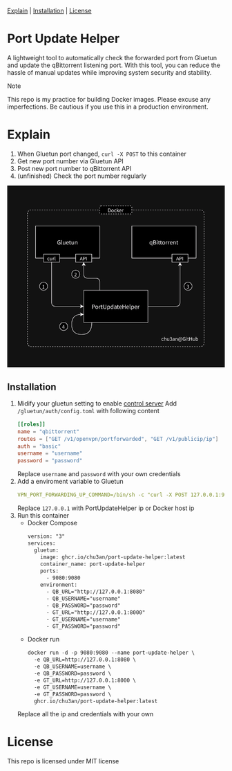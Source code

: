 [chu3an]: https://github.com/chu3an
[control server]: https://github.com/qdm12/gluetun-wiki/blob/main/setup/advanced/control-server.md

[Explain](#explain) | [Installation](#installation) | [License](#license)

# Port Update Helper

A lightweight tool to automatically check the forwarded port from Gluetun and update the qBittorrent listening port. With this tool, you can reduce the hassle of manual updates while improving system security and stability.

> [!NOTE]
> This repo is my practice for building Docker images.
> Please excuse any imperfections.
> Be cautious if you use this in a production environment.

# Explain

1. When Gluetun port changed, `curl -X POST` to this container
2. Get new port number via Gluetun API
3. Post new port number to qBittorrent API
4. (unfinished) Check the port number regularly

![img](/assets/PortUpdateHelper.png)

## Installation

1.  Midify your gluetun setting to enable [control server]
    Add `/gluetun/auth/config.toml` with following content
    ```toml
    [[roles]]
    name = "qbittorrent"
    routes = ["GET /v1/openvpn/portforwarded", "GET /v1/publicip/ip"]
    auth = "basic"
    username = "username"
    password = "password"
    ```
    Replace `username` and `password` with your own credentials
2.  Add a enviroment variable to Gluetun
    ```yaml
    VPN_PORT_FORWARDING_UP_COMMAND=/bin/sh -c "curl -X POST 127.0.0.1:9080"
    ```
    Replace `127.0.0.1` with PortUpdateHelper ip or Docker host ip
3.  Run this container
    * Docker Compose
      ```docker-compose
      version: "3"
      services:
        gluetun:
          image: ghcr.io/chu3an/port-update-helper:latest
          container_name: port-update-helper
          ports:
            - 9080:9080
          environment:
            - QB_URL="http://127.0.0.1:8080"
            - QB_USERNAME="username"
            - QB_PASSWORD="password"
            - GT_URL="http://127.0.0.1:8000"
            - GT_USERNAME="username"
            - GT_PASSWORD="password"
      ```
    * Docker run
      ```docker-compose
      docker run -d -p 9080:9080 --name port-update-helper \
        -e QB_URL=http://127.0.0.1:8080 \
        -e QB_USERNAME=username \
        -e QB_PASSWORD=password \
        -e GT_URL=http://127.0.0.1:8000 \
        -e GT_USERNAME=username \
        -e GT_PASSWORD=password \
        ghcr.io/chu3an/port-update-helper:latest
      ```
    Replace all the ip and credentials with your own

# License

This repo is licensed under MIT license
